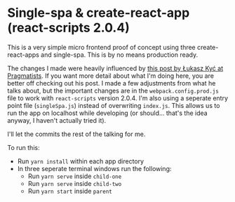# Single-spa & create-react-app (react-scripts 2.0.4)

This is a very simple micro frontend proof of concept using three create-react-apps and single-spa. This is by no means production ready.

The changes I made were heavily influenced by [this post by Łukasz Kyć at Pragmatists](https://blog.pragmatists.com/independent-micro-frontends-with-single-spa-library-a829012dc5be). If you want more detail about what I'm doing here, you are better off checking out his post. I made a few adjustments from what he talks about, but the important changes are in the `webpack.config.prod.js` file to work with `react-scripts` version 2.0.4. I'm also using a seperate entry point file (`singleSpa.js`) instead of overwriting `index.js`. This allows us to run the app on localhost while developing (or should... that's the idea anyway, I haven't actually tried it).

I'll let the commits the rest of the talking for me.

To run this:
- Run `yarn install` within each app directory
- In three seperate terminal windows run the following:
  - Run `yarn serve` inside `child-one`
  - Run `yarn serve` inside `child-two`
  - Run `yarn start` inside `parent`